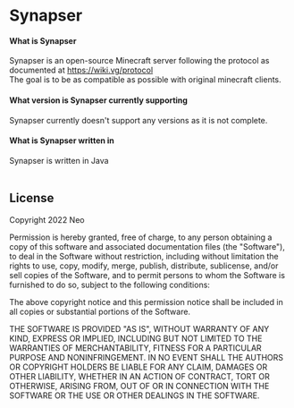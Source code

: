 # Synapser

#### What is Synapser
Synapser is an open-source Minecraft server following the protocol as documented at https://wiki.vg/protocol <br>
The goal is to be as compatible as possible with original minecraft clients.

#### What version is Synapser currently supporting
Synapser currently doesn't support any versions as it is not complete.

#### What is Synapser written in
Synapser is written in Java
<br><br>

## License

Copyright 2022 Neo

Permission is hereby granted, free of charge, to any person obtaining a copy of this software and associated documentation files (the "Software"), to deal in the Software without restriction, including without limitation the rights to use, copy, modify, merge, publish, distribute, sublicense, and/or sell copies of the Software, and to permit persons to whom the Software is furnished to do so, subject to the following conditions:

The above copyright notice and this permission notice shall be included in all copies or substantial portions of the Software.

THE SOFTWARE IS PROVIDED "AS IS", WITHOUT WARRANTY OF ANY KIND, EXPRESS OR IMPLIED, INCLUDING BUT NOT LIMITED TO THE WARRANTIES OF MERCHANTABILITY, FITNESS FOR A PARTICULAR PURPOSE AND NONINFRINGEMENT. IN NO EVENT SHALL THE AUTHORS OR COPYRIGHT HOLDERS BE LIABLE FOR ANY CLAIM, DAMAGES OR OTHER LIABILITY, WHETHER IN AN ACTION OF CONTRACT, TORT OR OTHERWISE, ARISING FROM, OUT OF OR IN CONNECTION WITH THE SOFTWARE OR THE USE OR OTHER DEALINGS IN THE SOFTWARE.
